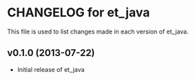 # CHANGELOG for et_java

This file is used to list changes made in each version of et_java.

## v0.1.0 (2013-07-22)

* Initial release of et_java
